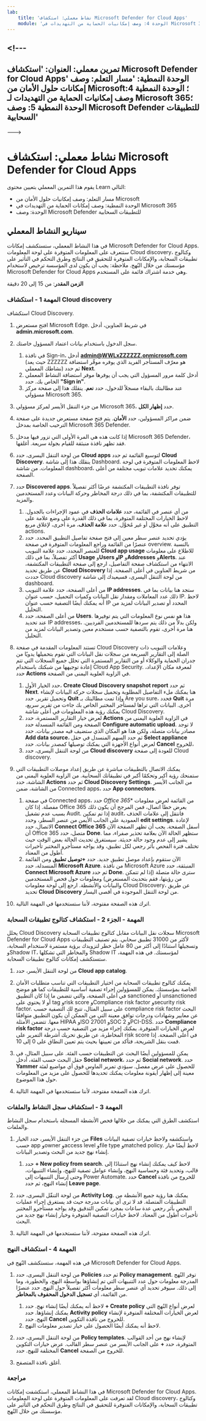 ```yaml
---
lab:
    title: 'نشاط معملي: استكشاف Microsoft Defender for Cloud Apps'    
    module: 'الوحدة 4: وصف إمكانيات الحماية من التهديدات في Microsoft 365'
---
```

<a name="---"></a><!---
---
تمرين معملي: العنوان: 'استكشاف Microsoft Defender for Cloud Apps' الوحدة النمطية: 'مسار التعلم: وصف إمكانات حلول الأمان من Microsoft؛ الوحدة النمطية 4: وصف إمكانيات الحماية من التهديدات لـ Microsoft 365؛ الوحدة النمطية 5: وصف Microsoft Defender للتطبيقات السحابية'
---
--->

# <a name="lab-explore-microsoft-defender-for-cloud-apps"></a>نشاط معملي: استكشاف Microsoft Defender for Cloud Apps

يقوم هذا التمرين المعملي بتعيين محتوى Learn التالي:

- مسار التعلم: وصف إمكانيات حلول الأمان من Microsoft
- الوحدة النمطية: وصف إمكانات الحماية من التهديدات في Microsoft 365
- الوحدة: وصف Microsoft Defender للتطبيقات السحابية

## <a name="lab-scenario"></a>سيناريو النشاط المعملي

في هذا النشاط المعملي، ستستكشف إمكانات Microsoft Defender for Cloud Apps.  ستتعرف على المعلومات المتوفرة على لوحة المعلومات Cloud discovery، وكتالوج تطبيقات السحابة، والإمكانات المتوفرة للتحقيق في النتائج وطرق التحكم في التأثير على مؤسستك من خلال النُهج. ملاحظة:  يجب أن يكون لدى المؤسسة ترخيص لاستخدام Microsoft Defender for Cloud Apps وهي خدمة اشتراك قائمة على المستخدم.

**الزمن المقدر**: من 15 إلى 20 دقيقة

### <a name="task-1---explore-cloud-discovery"></a>المهمة 1 - استكشاف Cloud discovery

استكشاف Cloud Discovery.

1. افتح مستعرض Microsoft Edge. في شريط العناوين، أدخل **admin.microsoft.com**.

1. سجل الدخول باستخدام بيانات اعتماد المسؤول خاصتك.
    1. في نافذة Sign-in، أدخل **admin@WWLxZZZZZZ.onmicrosoft.com** (حيث يعد ZZZZZZ هو معرّف المستأجر الفريد الذي يوفره موفّر استضافة نشاطك المعملي) ثم حدد **Next**.
    1. أدخل كلمة مرور المسؤول التي يجب أن يوفرها موفر استضافة النشاط المعملي الخاص بك. حدد **"Sign in"**.
    1. عند مطالبتك بالبقاء مسجلاً للدخول، حدد **نعم**. ينقلك هذا إلى صفحة مركز مسؤولي Microsoft 365.

1. من جزء التنقل الأيسر لمركز مسؤولي Microsoft 365، حدد **إظهار الكل**.

1. ضمن مراكز المسؤولين، حدد **الأمان**.  يتم فتح صفحة مستعرض جديدة على صفحة الترحيب الخاصة بمدخل Microsoft 365 Defender.  

1. إذا كانت هذه هي المرة الأولى التي تزور فيها مدخل Microsoft 365 Defender، فقد تظهر نافذة منبثقة للقيام بجولة سريعة.  أغلقها.

1. من لوحة التنقل اليسرى، حدد **Cloud apps** لتوسيع القائمة ثم حدد **Cloud Discovery**. ينقلك هذا إلى شاشة Dashboard.  لاحظ المعلومات المتوفرة في لوحة المعلومات. من شاشة dashboard، يمكنك تحديد علامات تبويب مختلفة من أعلى الصفحة.  

1. حدد **Discovered apps**. توفر نافذة التطبيقات المكتشفة عرضًا أكثر تفصيلاً للتطبيقات المكتشفة، بما في ذلك درجة المخاطر وحركة البيانات وعدد المستخدمين والمزيد.
    1. من أي عنصر في القائمة، حدد **علامات الحذف** في عمود الإجراءات بالجدول.  لاحظ الخيارات المختلفة المتوفرة، بما في ذلك القدرة على وضع علامة على التطبيق على أنه مخوَّل أو غير مُخوَّل.  حدد **علامة الحذف**، مرة أخرى، لإغلاق مربع actions.
    1. يؤدي تحديد عنصر سطر معين إلى فتح صفحة تفاصيل التطبيق المحدد.  حدد عنصرًا من القائمة وراجع المعلومات المتوفرة في صفحة overview.  بالنسبة للعنصر المحدد، حدد علامة التبويب **Cloud app usage** للاطلاع على معلومات أكثر تفصيلاً، بما في ذلك  **Usage** و**Users وIP** و**Addresses** و**Alerts**. عند الانتهاء من استكشاف صفحة التفاصيل، ارجع إلى صفحة التطبيقات المكتشفة، عن طريق تحديد **Cloud Discovery** من شريط العناوين في أعلى الصفحة.  إذا حددت Cloud discovery من لوحة التنقل اليسرى، فسيعيدك إلى شاشة dashboard.
    1. من أعلى الصفحة، حدد علامة التبويب **IP addresses**. ستجد هنا بيانات بما في ذلك عدد المعاملات ومقدار نقل البيانات وكميات التحميل، حسب عنوان IP.  لاحظ أنه يمكنك أيضًا التصفية حسب عنوان IP المحدد أو تصدير البيانات لمزيد من التحليل.
    1. من أعلى الصفحة، حدد **Users**.  هذا هو نفس نوع المعلومات التي يتم توفيرها عند تحديد IP addresses، ولكن بدلاً من ذلك يتم سردها للمستخدمين الفرديين.  هنا مرة أخرى، تقوم بالتصفية حسب مستخدم معين وتصدير البيانات لمزيد من التحليل.

1. تستند المعلومات المقدمة في صفحة Cloud Discovery وعلامات التبويب ذات الصلة إلى التقارير السريعة من سجلات نقل البيانات التي تقوم بتحميلها يدويًا من جدران الحماية والوكلاء أو من التقارير المستمرة التي تحلل جميع السجلات التي تتم إعادة توجيهها من شبكتك باستخدام Cloud App Security.  لمعرفة مكان الإعداد، حدد **Actions** في الزاوية العلوية اليمنى من الصفحة.
    1. حدد الخيار الأول، **Create Cloud Discovery snapshot report** ثم حدد **Next**. هنا يمكنك ملء التفاصيل المطلوبة وتحميل سجلات حركة البيانات لإنشاء وتحميل تقرير.  حدد **Quit** وإذا تمت مطالبتك بـ Are you sure، فحدد **Quit** مرة أخرى.  البيانات التي تراها لمستأجر المختبر الخاص بك جاءت من تقرير سريع، يمكنك رؤية هذه المعلومات في أعلى شاشة Cloud Discovery.
    1. لعرض خيار التقارير المستمرة، حدد **Actions** في الزاوية العلوية اليمنى من الصفحة ومن القائمة المنسدلة حدد **Configure automatic upload**.  لا توجد مصادر بيانات متصلة، ولكن هذا هو المكان الذي ستضيف فيه مصدر بيانات. حدد **Add data source**، ثم حدد السهم المنسدل في حقل **Select appliance** لعرض أنواع الأجهزة التي يمكنك توصيلها كمصدر بيانات.  حدد **Cancel** للخروج، 
    1. من لوحة التنقل اليسرى، حدد **Cloud discovery** للعودة إلى صفحة Cloud discovery.

1. يمكنك الاتصال بالتطبيقات مباشرة عن طريق إعداد موصلات التطبيقات التي ستمنحك رؤية أكبر وتحكمًا أكبر في تطبيقاتك السحابية. من الزاوية العلوية اليمنى من الشاشة، حدد **Actions** ثم حدد **Cloud Discovery Settings**.  من الجانب الأيسر من الشاشة، ضمن Connected apps، حدد **App connectors**.  

    1. في صفحة Connected apps، حدد *Office 365** من القائمة لعرض معلومات مفصلة. إذا كان Office 365 يعرض خطأ اتصال، فمن المرجح أن يكون ذلك بسبب عدم تشغيل Audit.  إذا تم تمكين audit، فانتقل إلى علامات الحذف العمودية على الجانب الأيمن من عنصر السطر، وحدد **edit settings**.  لإعادة الاتصال، حدد **Connect Office 365** أسفل الصفحة. يجب أن تظهر الصفحة الآن أن Office 365 متصل، حدد **Done**.  ستظهر الحالة الآن بعلامة تحذير صفراء، مما يشير إلى عدم وجود حالة حديثة.  سيستغرق تحديث الحالة بعض الوقت حيث تختلف فترة الفحص بأثر رجعي لكل تطبيق، وقد يواجه مستأجرو المختبر تأخيرات أطول من المعتاد.
    1. الآن ستقوم بإعداد موصل تطبيق جديد.  حدد **+توصيل تطبيق** ومن القائمة المنسدلة، حدد **Microsoft Azure**.  من نافذة Microsoft Azure المنبثقة، حدد **Connect Microsoft Azure** ثم حدد **Done**.  سترى حالة متصلة (إذا لم تتمكن من رؤيتها، فقم بتحديث المستعرض) ومعلومات حول فحص المستخدمين والبيانات والأنشطة.  ارجع إلى لوحة معلومات Cloud Discovery، عن طريق تحديد **Cloud Discovery** من لوحة التنقل الموجودة في أقصى اليسار.

1. اترك هذه الصفحة مفتوحة، لأننا ستستخدمها في المهمة التالية.

### <a name="task-part-2---explore-the-cloud-app-catalog"></a>المهمة - الجزء 2 - استكشاف كتالوج تطبيقات السحابة

يحلل Cloud Discovery سجلات نقل البيانات مقابل كتالوج تطبيقات السحابة Microsoft Defender for Cloud Apps لأكثر من 31000 تطبيق سحابي. يتم تصنيف التطبيقات وتسجيلها استنادًا إلى أكثر من 80 عامل خطر لتزويدك برؤية مستمرة لاستخدام السحابة، وShadow IT، والمخاطر التي تشكلها Shadow IT لمؤسستك.  في هذه المهمة، ستستكشف إمكانات كتالوج تطبيقات السحابة.

1. من لوحة التنقل الأيسر، حدد **Cloud app catalog**.

1. يمكنك كتالوج تطبيقات السحابة من اختيار التطبيقات التي تناسب متطلبات الأمان الخاصة بمؤسستك. يمكن للمسؤولين إجراء تصفية أساسية للتطبيقات كما هو موضح في أعلى الصفحة، والتي تتضمن ما إذا كان التطبيق sanctioned أو unsanctioned أو لا يحتوي على tag وrisk score وCompliance risk factor وsecurity risk factor.  على سبيل المثال، تتيح لك التصفية حسب compliance risk factor البحث عن معايير وشهادات ودرجات توافق معينة التي من الممكن أن يكون التطبيق متوافقًا معها. تتضمن الأمثلة HIPAA وISO 27001 وSOC 2 وPCI-DSS. حدد **Compliance risk factor** لعرض الخيارات المتوفرة.  يمكنك إجراء مزيد من التصفية حسب درجة المخاطرة، عن طريق تحريك أشرطة التمرير على risk score في أعلى الصفحة. إذا قمت بنقل الشريحة، فتأكد من تعيينها بحيث يتم تعيين النطاق على 0 إلى 10.

1. يمكن للمسؤولين أيضًا البحث عن التطبيقات حسب الفئة.  على سبيل المثال، في حقل البحث حسب الفئة، أدخل **Social network**، ثم حدد **Social network**.  حدد **Yammer** للحصول على عرض مفصل.  سيؤدي تمرير الماوس فوق أي مواضيع لفئة معينة إلى إظهار أيقونة معلومات يمكنك تحديدها للحصول على مزيد من المعلومات حول هذا الموضوع.

1. اترك هذه الصفحة مفتوحة، لأننا ستستخدمها في المهمة التالية.

### <a name="task-3---explore-the-activity-log-and-files"></a>المهمة 3 - استكشاف سجل النشاط والملفات

استكشف الطرق التي يمكنك من خلالها فحص الأنشطة المسجلة باستخدام سجل النشاط والملفات.

1. من جزء التنقل الأيسر، حدد الخيار **Files** واستكشفه ولاحظ خيارات تصفية البيانات حسب app وowner وaccess level وfile type وmatched policy. لاحظ أيضًا خيار إنشاء نهج جديد من البحث وتصدير البيانات.
    1. حدد **+ New policy from search**.  لاحظ كيف يمكنك إنشاء نهج استنادًا إلى قالب، وتحديد فئة وحساسية النهج، وإنشاء عوامل تصفية للنهج، وإنشاء التنبيهات، وحتى إرسال التنبيهات إلى Power Automate.  حدد **Cancel** للخروج من نافذة إنشاء النهج، ثم حدد **Leave page**.

1. من لوحة التنقّل اليسرى، حدد **Activity Log**. يمكنك هنا رؤية جميع الأنشطة من التطبيقات المتصلة. قد لا ترى أي بيانات مدرجة حيث قد يستغرق إجراء عمليات الفحص بأثر رجعي عدة ساعات بمجرد تمكين التدقيق وقد يواجه مستأجرو المختبر تأخيرات أطول من المعتاد. لاحظ خيارات التصفية المتوفرة وخيار إنشاء نهج جديد من البحث.

1. اترك هذه الصفحة مفتوحة، لأننا ستستخدمها في المهمة التالية.

### <a name="task-4---explore-policies"></a>المهمة 4 - استكشاف النهج

في هذه المهمة، ستستكشف النُهج في Microsoft Defender for Cloud Apps.

1. من لوحة التنقل اليسرى، حدد **Policies** ثم حدد **Policy management**.  توفر النُهج المدرجة معلومات حول عدد التنبيهات التي تم إنشاؤها بواسطة النهج، والخطورة، وما إلى ذلك. سيوفر تحديد أي عنصر سطر معلومات أكثر تفصيلاً حول النهج. حدد عنصرًا من القائمة، أي **تسجيل الدخول المحفوف بالمخاطر**.

    1. لاحظ أنه يمكنك أيضًا إنشاء نهج. حدد **+ Create policy** لعرض أنواع النُهج التي يمكنك إنشاؤها.  حدد **Activity policy** لعرض الخيارات المختلفة المتوفرة لإنشاء النهج.  حدد **Cancel** للخروج من نافذة التكوين.
    1. لاحظ أنه يمكنك أيضًا الحصول على خيار تصدير معلومات النهج.

1. من لوحة التنقل اليسرى، حدد **Policy templates**. لإنشاء نهج من أحد القوالب المتوفرة، حدد **+** على الجانب الأيسر من عنصر سطر القالب.  عرض خيارات التكوين المختلفة للنهج.  حدد **Cancel** للخروج من الصفحة.

1. أغلق نافذة المتصفح.

### <a name="review"></a>مراجعة

في هذا النشاط المعملي، استكشفت إمكانات Microsoft Defender for Cloud Apps.  لقد تعرفت على المعلومات المتوفرة على لوحة المعلومات Cloud discovery، وكتالوج تطبيقات السحابة، والإمكانات المتوفرة للتحقيق في النتائج وطرق التحكم في التأثير على مؤسستك من خلال النُهج.

